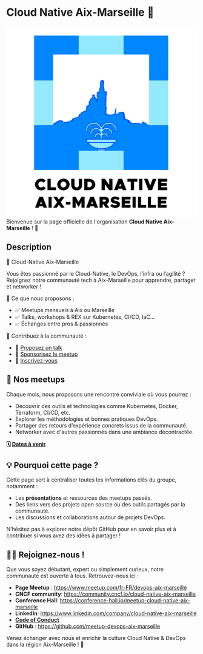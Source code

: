 # Cloud Native Aix-Marseille 🚀

![logo](/branding/logo-square.png)
Bienvenue sur la page officielle de l'organisation **Cloud Native Aix-Marseille** ! 🎉

## Description

🚀 Cloud-Native Aix-Marseille

Vous êtes passionné par le Cloud-Native, le DevOps, l’infra ou l’agilité ? Rejoignez notre communauté tech à Aix-Marseille pour apprendre, partager et networker !

📌 Ce que nous proposons :

- ✅ Meetups mensuels à Aix ou Marseille
- ✅ Talks, workshops & REX sur Kubernetes, CI/CD, IaC…
- ✅ Échanges entre pros & passionnés

📌 Contribuez à la communauté :

- 🎤 [Proposez un talk](https://conference-hall.io/meetup-cloud-native-aix-marseille)
- 🤝 [Sponsorisez le meetup](https://community.cncf.io/cloud-native-aix-marseille)
- 🔗 [Inscrivez-vous](https://www.meetup.com/cloud-native-aix-marseille)

## 📅 Nos meetups

Chaque mois, nous proposons une rencontre conviviale où vous pourrez :

- Découvrir des outils et technologies comme Kubernetes, Docker, Terraform, CI/CD, etc.
- Explorer les méthodologies et bonnes pratiques DevOps.
- Partager des retours d’expérience concrets issus de la communauté.
- Networker avec d'autres passionnés dans une ambiance décontractée.

**🗓️ [Dates à venir](https://www.cloudnative.aixmarseille.tech/events)**

## 💡 Pourquoi cette page ?

Cette page sert à centraliser toutes les informations clés du groupe, notamment :

- Les **présentations** et ressources des meetups passés.
- Des liens vers des projets open source ou des outils partagés par la communauté.
- Les discussions et collaborations autour de projets DevOps.

N’hésitez pas à explorer notre dépôt GitHub pour en savoir plus et à contribuer si vous avez des idées à partager !

## 🧑‍💻 Rejoignez-nous !

Que vous soyez débutant, expert ou simplement curieux, notre communauté est ouverte à tous. Retrouvez-nous ici :

- **Page Meetup** : <https://www.meetup.com/fr-FR/devops-aix-marseille>
- **CNCF community**: <https://community.cncf.io/cloud-native-aix-marseille>
- **Conference Hall**: <https://conference-hall.io/meetup-cloud-native-aix-marseille>
- **LinkedIn**: <https://www.linkedin.com/company/cloud-native-aix-marseille>
- **[Code of Conduct](https://www.cloudnative.aixmarseille.tech/code-of-conduct)**
- **GitHub** : <https://github.com/meetup-devops-aix-marseille>

Venez échanger avec nous et enrichir la culture Cloud Native & DevOps dans la région Aix-Marseille ! 🚀
